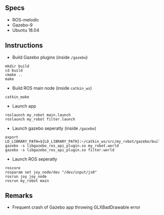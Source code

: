 ## Specs

* ROS-melodic
* Gazebo-9
* Ubuntu 18.04

## Instructions

* Build Gazebo plugins (inside `/gazebo`)

```
mkdir build
cd build
cmake ..
make
```

* Build ROS main node (inside `catkin_ws`)

```
catkin_make
```

* Launch app

```
roslaunch my_robot main.launch
roslaunch my_robot filter.launch
```

* Launch gazebo seperatly (inside `/gazebo`)

```
export LD_LIBRARY_PATH=${LD_LIBRARY_PATH}:~/catkin_ws/src/my_robot/gazebo/build
gazebo -s libgazebo_ros_api_plugin.so my_robot.world
gazebo -s libgazebo_ros_api_plugin.so filter.world
```

* Launch ROS seperatly

```
roscore
rosparam set joy_node/dev "/dev/input/js0"
rosrun joy joy_node
rosrun my_robot main
```

## Remarks

* Frequent crash of Gazebo app throwing GLXBadDrawable error